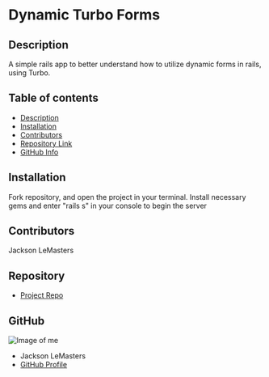 # **Dynamic Turbo Forms**
## Description 
A simple rails app to better understand how to utilize dynamic forms in rails, using Turbo.
## Table of contents
- [Description](#Description)
- [Installation](#Installation)
- [Contributors](#Contributors)
- [Repository Link](#Repository)
- [GitHub Info](#GitHub) 
## Installation
Fork repository, and open the project in your terminal. Install necessary gems and enter "rails s" in your console to begin the server
## Contributors
Jackson LeMasters
## Repository
- [Project Repo](https://github.com/tf-jlemasters/dynamic-turbo-fields)
## GitHub
![Image of me](https://avatars.githubusercontent.com/u/101416043?v=4)
- Jackson LeMasters
- [GitHub Profile](https://github.com/tf-jlemasters)
